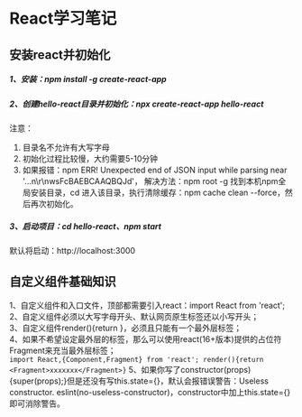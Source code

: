 # React学习笔记

## 安装react并初始化
##### 1、安装：npm install -g create-react-app  

##### 2、创建hello-react目录并初始化：npx create-react-app hello-react  

注意：  
1. 目录名不允许有大写字母  
2. 初始化过程比较慢，大约需要5-10分钟  
3. 如果报错：npm ERR! Unexpected end of JSON input while parsing near '...n\r\nwsFcBAEBCAAQBQJd'， 解决方法：npm root -g 找到本机npm全局安装目录，cd 进入该目录，执行清除缓存：npm cache clean --force，然后再次初始化。  

##### 3、启动项目：cd hello-react、npm start  

默认将启动：http://localhost:3000  


## 自定义组件基础知识

1、自定义组件和入口文件，顶部都需要引入react：import React from 'react';  
2、自定义组件必须以大写字母开头、默认网页原生标签还以小写开头；  
3、自定义组件render(){return <Xxx></Xxx>}，必须且只能有一个最外层标签；  
4、如果不希望设定最外层的标签，那么可以使用react(16+版本)提供的占位符Fragment来充当最外层标签；  
    `import React,{Component,Fragment} from 'react';
    render(){return <Fragment>xxxxxxx</Fragment>}`
5、如果你写了constructor(props){super(props);}但是还没有写this.state={}，默认会报错误警告：Useless constructor. eslint(no-useless-constructor)，constructor中加上this.state={}即可消除警告。  

